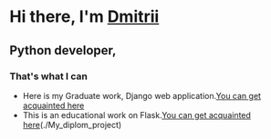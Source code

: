 # Hi there, I'm [Dmitrii](https://daniilshat.ru/) 
## Python developer, 
### That's what I can
[id]: https://github.com/DVG43/ "Сылка на гитхаб"
* Here is my Graduate work, Django web application.[You can get acquainted here](https://github.com/DVG43/My_diplom_project) 
* This is an educational work on Flask.[You can get acquainted here][id](./My_diplom_project) 
